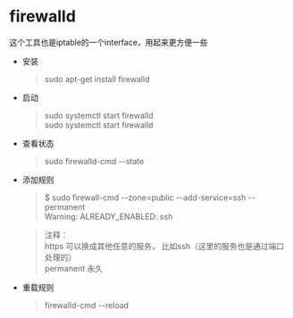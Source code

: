 # firewalld

这个工具也是iptable的一个interface，用起来更方便一些

* 安装 
  > sudo apt-get install firewalld

* 启动  
  > sudo systemctl start firewalld <br>
  >  sudo systemctl start firewalld

* 查看状态  
  > sudo firewalld-cmd --state

* 添加规则  
  > $ sudo firewall-cmd --zone=public --add-service=ssh --permanent<br>
  > Warning: ALREADY_ENABLED: ssh

  > 注释：<br>
  > https 可以换成其他任意的服务， 比如ssh（这里的服务也是通过端口处理的）<br>
  > permanent 永久
  

* 重载规则  
  > firewalld-cmd --reload

